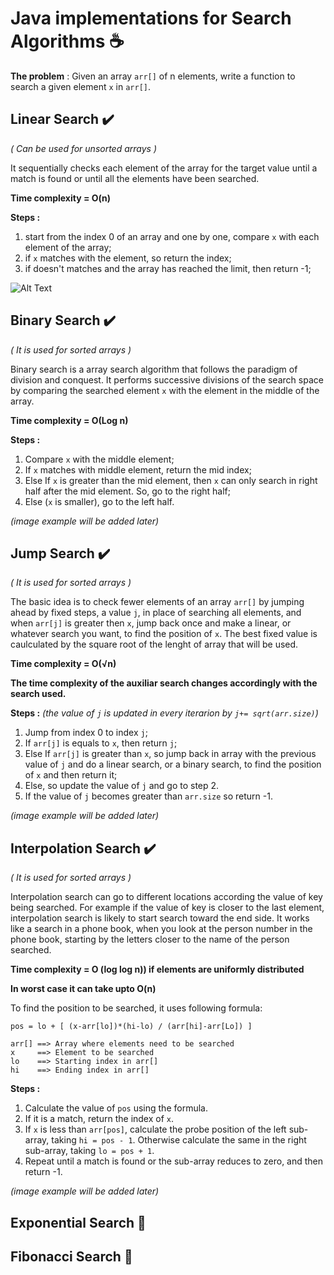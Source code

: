 # Java implementations for Search Algorithms :coffee:  

**The problem** : Given an array ``arr[]`` of n elements, write a function to search a given element ``x`` in ``arr[]``.


## Linear Search :heavy_check_mark:
*( Can be used for unsorted arrays )*

It sequentially checks each element of the array for the target value until a match is found or until all the elements have been searched.

**Time complexity = O(n)**

**Steps :**

1. start from the index 0 of an array and one by one, compare ``x`` with each element of the array;
2. if ``x`` matches with the element, so return the index;
3. if doesn't matches and the array has reached the limit, then return -1;

![Alt Text](https://www.tutorialspoint.com/data_structures_algorithms/images/linear_search.gif)

## Binary Search :heavy_check_mark:
*( It is used for sorted arrays )*

Binary search is a array search algorithm that follows the paradigm of division and conquest. It performs successive divisions of the search space by comparing the searched element ``x`` with the element in the middle of the array.

**Time complexity = O(Log n)**

**Steps :**
    
1. Compare ``x`` with the middle element;
2. If ``x`` matches with middle element, return the mid index;
3. Else If ``x`` is greater than the mid element, then ``x`` can only search in right half after the mid element. So, go to the right half;
4. Else (``x`` is smaller), go to the left half.

*(image example will be added later)*

## Jump Search :heavy_check_mark:
*( It is used for sorted arrays )*

The basic idea is to check fewer elements of an array ``arr[]`` by jumping ahead by fixed steps, a value ``j``, in place of searching all elements, and when ``arr[j]`` is greater then ``x``, jump back once and make a linear, or whatever search you want, to find the position of ``x``. 
The best fixed value is caulculated by the square root of the lenght of array that will be used.
 
**Time complexity = O(√n)**

**The time complexity of the auxiliar search changes accordingly with the search used.**

**Steps :** *(the value of ``j`` is updated in every iterarion by ``j+= sqrt(arr.size)``)*

1. Jump from index 0 to index ``j``;
2. If ``arr[j]`` is equals to ``x``, then return ``j``;
3. Else If ``arr[j]`` is greater than ``x``, so jump back in array with the previous value of ``j`` and do a linear search, or a binary search, to find the position of ``x`` and then return it;
4. Else, so update the value of ``j`` and go to step 2.
5. If the value of ``j`` becomes greater than ``arr.size`` so return -1.

*(image example will be added later)*

## Interpolation Search :heavy_check_mark:
*( It is used for sorted arrays )*

Interpolation search can go to different locations according the value of key being searched. For example if the value of key is closer to the last element, interpolation search is likely to start search toward the end side. It works like a search in a phone book, when you look at the person number in the phone book, starting by the letters closer to the name of the person searched. 

**Time complexity = O (log log n)) if elements are uniformly distributed**

**In worst case it can take upto O(n)**

To find the position to be searched, it uses following formula:
``` 
pos = lo + [ (x-arr[lo])*(hi-lo) / (arr[hi]-arr[Lo]) ]

arr[] ==> Array where elements need to be searched
x     ==> Element to be searched
lo    ==> Starting index in arr[]
hi    ==> Ending index in arr[]
```

**Steps :**

1. Calculate the value of ``pos`` using the formula.
2. If it is a match, return the index of ``x``.
3. If ``x`` is less than ``arr[pos]``, calculate the probe position of the left sub-array, taking ``hi = pos - 1``. Otherwise calculate the same in the right sub-array, taking ``lo = pos + 1``.
4. Repeat until a match is found or the sub-array reduces to zero, and then return -1.

*(image example will be added later)*

## Exponential Search :construction:
## Fibonacci Search :construction:

